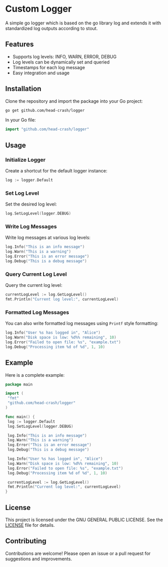 # Custom Logger

A simple go logger which is based on the go library log and extends it with standardized log outputs according to stout.

## Features

- Supports log levels: INFO, WARN, ERROR, DEBUG
- Log levels can be dynamically set and queried
- Timestamps for each log message
- Easy integration and usage

## Installation

Clone the repository and import the package into your Go project:

```sh
go get github.com/head-crash/logger
```

In your Go file:

```go
import "github.com/head-crash/logger"
```

## Usage

### Initialize Logger

Create a shortcut for the default logger instance:

```go
log := logger.Default
```

### Set Log Level

Set the desired log level:

```go
log.SetLogLevel(logger.DEBUG)
```

### Write Log Messages

Write log messages at various log levels:

```go
log.Info("This is an info message")
log.Warn("This is a warning")
log.Error("This is an error message")
log.Debug("This is a debug message")
```

### Query Current Log Level

Query the current log level:

```go
currentLogLevel := log.GetLogLevel()
fmt.Println("Current log level:", currentLogLevel)
```

### Formatted Log Messages

You can also write formatted log messages using `Printf` style formatting:

```go
log.Info("User %s has logged in", "Alice")
log.Warn("Disk space is low: %d%% remaining", 10)
log.Error("Failed to open file: %s", "example.txt")
log.Debug("Processing item %d of %d", 1, 10)
```

## Example

Here is a complete example:

```go
package main

import (
 "fmt"
 "github.com/head-crash/logger"
)

func main() {
 log := logger.Default
 log.SetLogLevel(logger.DEBUG)

 log.Info("This is an info message")
 log.Warn("This is a warning")
 log.Error("This is an error message")
 log.Debug("This is a debug message")

 log.Info("User %s has logged in", "Alice")
 log.Warn("Disk space is low: %d%% remaining", 10)
 log.Error("Failed to open file: %s", "example.txt")
 log.Debug("Processing item %d of %d", 1, 10)

 currentLogLevel := log.GetLogLevel()
 fmt.Println("Current log level:", currentLogLevel)
}
```

## License

This project is licensed under the GNU GENERAL PUBLIC LICENSE. See the [LICENSE](LICENSE) file for details.

## Contributing

Contributions are welcome! Please open an issue or a pull request for suggestions and improvements.
